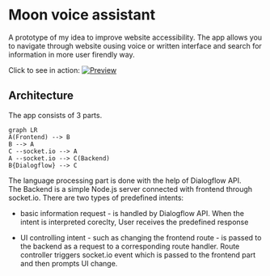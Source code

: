 # Moon voice assistant

A prototype of my idea to improve website accessibility.
The app allows you to navigate through website ousing voice or written interface and search for information in more user firendly way.

Click to see in action:
[![Preview](https://img.youtube.com/vi/xk50mDY8RvI/0.jpg)](https://www.youtube.com/watch?v=xk50mDY8RvI)

## Architecture

The app consists of 3 parts.

```mermaid
graph LR
A(Frontend) --> B
B --> A
C --socket.io --> A
A --socket.io --> C(Backend)
B{Dialogflow} --> C
```

The language processing part is done with the help of Dialogflow API.  
The Backend is a simple Node.js server connected with frontend through socket.io.
There are two types of predefined intents:

- basic information request - is handled by Dialogflow API. When the intent is interpreted coreclty, User receives the predefined response

- UI controlling intent - such as changing the frontend route - is passed to the backend as a request to a corresponding route handler. Route controller triggers socket.io event which is passed to the frontend part and then prompts UI change.

